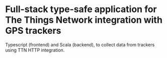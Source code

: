 # Full-stack type-safe application for The Things Network integration with GPS trackers

Typescript (frontend) and Scala (backend), to collect data from trackers using TTN HTTP integration.


